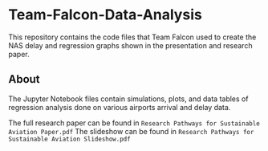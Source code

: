 # Team-Falcon-Data-Analysis
This repository contains the code files that Team Falcon used to create the NAS delay and regression graphs shown in the presentation and research paper.

## About
The Jupyter Notebook files contain simulations, plots, and data tables of regression analysis done on various airports arrival and delay data. 

The full research paper can be found in `Research Pathways for Sustainable Aviation Paper.pdf`
The slideshow can be found in `Research Pathways for Sustainable Aviation Slideshow.pdf`
